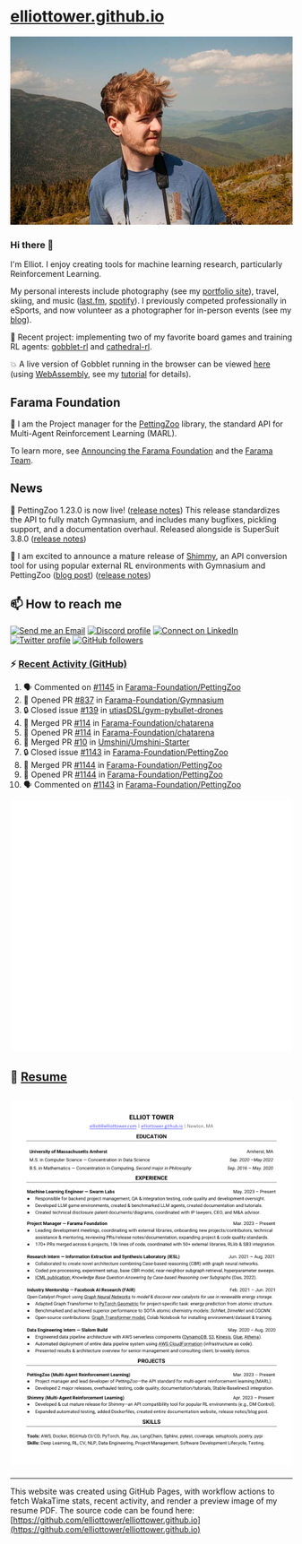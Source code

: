 # [elliottower.github.io](https://github.com/elliottower/elliottower.github.io)

[![A wild Elliot on Mt Washington](https://raw.githubusercontent.com/elliottower/elliottower.github.io/main/src/jpg/DSCF7539-600px.jpg?raw=true)](https://raw.githubusercontent.com/elliottower/elliottower.github.io/main/src/jpg/DSCF7539.jpg?raw=true)

### Hi there 👋

I'm Elliot. I enjoy creating tools for machine learning research, particularly Reinforcement Learning.

My personal interests include photography (see my [portfolio site](https://www.elliottower.com/)), travel, skiing, and music ([last.fm](https://www.last.fm/user/ajsdlfkwer), [spotify](https://open.spotify.com/user/12132818380)). I previously competed professionally in eSports, and now volunteer as a photographer for in-person events (see my [blog](https://www.elliottower.com/stories/?category=events)).

🤖 Recent project: implementing two of my favorite board games and training RL agents: [gobblet-rl](https://github.com/elliottower/gobblet-rl) and [cathedral-rl](https://github.com/elliottower/cathedral-rl). 

💥 A live version of Gobblet running in the browser can be viewed [here](https://elliottower.github.io/gobblet-rl/) (using [WebAssembly](https://webassembly.org/), see my [tutorial](https://github.com/elliottower/gobblet-rl/blob/main/tutorials/WebAssembly/web_assembly.md) for details).

## Farama Foundation

🚀 I am the Project manager for the [PettingZoo](https://github.com/Farama-Foundation/PettingZoo) library, the standard API for Multi-Agent Reinforcement Learning (MARL). 

To learn more, see [Announcing the Farama Foundation](https://farama.org/Announcing-The-Farama-Foundation) and the [Farama Team](https://farama.org/team).

## News

🎉 PettingZoo 1.23.0 is now live! ([release notes](https://github.com/Farama-Foundation/PettingZoo/releases/tag/1.23.0)) This release standardizes the API to fully match Gymnasium, and includes many bugfixes, pickling support, and a documentation overhaul. Released alongside is SuperSuit 3.8.0 ([release notes](https://github.com/Farama-Foundation/SuperSuit/releases/tag/3.8.0)) 

<!-- ![GitHub Release Date](https://img.shields.io/github/release-date/Farama-Foundation/PettingZoo) -->

🎉 I am excited to announce a mature release of [Shimmy](https://github.com/Farama-Foundation/Shimmy), an API conversion tool for using popular external RL environments with Gymnasium and PettingZoo ([blog post](https://farama.org/Announcing-Shimmy)) ([release notes](https://github.com/Farama-Foundation/Shimmy/releases/tag/v1.0.0)) 

## 📫 How to reach me

 [![Send me an Email](https://img.shields.io/badge/email-elliot%40elliottower.com-blue)](mailto:elliot@elliottower.com)
 [![Discord profile](https://img.shields.io/badge/Discord-7289DA?style=flat&logo=discord&logoColor=white)](https://discord.com/users/83091537923145728)
 [![Connect on LinkedIn](https://img.shields.io/badge/--linkedin?label=LinkedIn&logo=LinkedIn&style=social)](https://www.linkedin.com/in/elliot-tower)
 [![Twitter profile](https://img.shields.io/twitter/follow/elliottower?style=social)](https://twitter.com/ElliotTower/)
 [![GitHub followers](https://img.shields.io/github/followers/elliottower?style=social)](https://github.com/elliottower/)

### ⚡ [Recent Activity (GitHub)](https://github.com/elliottower)

<!--START_SECTION:activity-->
1. 🗣 Commented on [#1145](https://github.com/Farama-Foundation/PettingZoo/issues/1145#issuecomment-1851061729) in [Farama-Foundation/PettingZoo](https://github.com/Farama-Foundation/PettingZoo)
2. 💪 Opened PR [#837](https://github.com/Farama-Foundation/Gymnasium/pull/837) in [Farama-Foundation/Gymnasium](https://github.com/Farama-Foundation/Gymnasium)
3. 🔒 Closed issue [#139](https://github.com/utiasDSL/gym-pybullet-drones/issues/139) in [utiasDSL/gym-pybullet-drones](https://github.com/utiasDSL/gym-pybullet-drones)
4. 🎉 Merged PR [#114](https://github.com/Farama-Foundation/chatarena/pull/114) in [Farama-Foundation/chatarena](https://github.com/Farama-Foundation/chatarena)
5. 💪 Opened PR [#114](https://github.com/Farama-Foundation/chatarena/pull/114) in [Farama-Foundation/chatarena](https://github.com/Farama-Foundation/chatarena)
6. 🎉 Merged PR [#10](https://github.com/Umshini/Umshini-Starter/pull/10) in [Umshini/Umshini-Starter](https://github.com/Umshini/Umshini-Starter)
7. 🔒 Closed issue [#1143](https://github.com/Farama-Foundation/PettingZoo/issues/1143) in [Farama-Foundation/PettingZoo](https://github.com/Farama-Foundation/PettingZoo)
8. 🎉 Merged PR [#1144](https://github.com/Farama-Foundation/PettingZoo/pull/1144) in [Farama-Foundation/PettingZoo](https://github.com/Farama-Foundation/PettingZoo)
9. 💪 Opened PR [#1144](https://github.com/Farama-Foundation/PettingZoo/pull/1144) in [Farama-Foundation/PettingZoo](https://github.com/Farama-Foundation/PettingZoo)
10. 🗣 Commented on [#1143](https://github.com/Farama-Foundation/PettingZoo/issues/1143#issuecomment-1843443592) in [Farama-Foundation/PettingZoo](https://github.com/Farama-Foundation/PettingZoo)
<!--END_SECTION:activity-->


<picture>
  <a href="https://metrics.lecoq.io/insights?user=elliottower">
   <img src="/github-metrics.svg" alt="Metrics">
  </a>
</picture>

## 📄 [Resume](https://elliottower.github.io/src/pdf/resume.pdf)

<!-- PDF-TO-MARKDOWN:START -->
![Page 1](src/png/page1.png "Page 1")
---
<!-- PDF-TO-MARKDOWN:END -->

----

This website was created using GitHub Pages, with workflow actions to fetch WakaTime stats, recent activity, and render a preview image of my resume PDF. The source code can be found here: [https://github.com/elliottower/elliottower.github.io](https://github.com/elliottower/elliottower.github.io)
